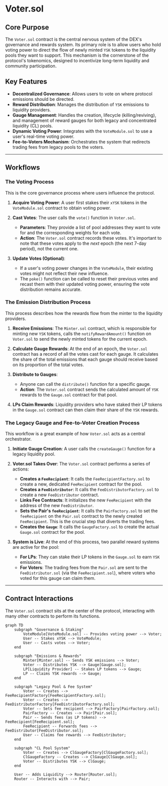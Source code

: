 # Voter.sol

## Core Purpose

The `Voter.sol` contract is the central nervous system of the DEX's governance and rewards system.
Its primary role is to allow users who hold voting power to direct the flow of newly minted `YSK` tokens to the liquidity pools they want to support.
This mechanism is the cornerstone of the protocol's tokenomics, designed to incentivize long-term liquidity and community participation.

## Key Features

- **Decentralized Governance**: Allows users to vote on where protocol emissions should be directed.
- **Reward Distribution**: Manages the distribution of `YSK` emissions to liquidity providers.
- **Gauge Management**: Handles the creation, lifecycle (killing/reviving), and management of reward gauges for both legacy and concentrated liquidity (CL) pools.
- **Dynamic Voting Power**: Integrates with the `VoteModule.sol` to use a user's real-time voting power.
- **Fee-to-Voters Mechanism**: Orchestrates the system that redirects trading fees from legacy pools to the voters.

---

## Workflows

### The Voting Process

This is the core governance process where users influence the protocol.

1.  **Acquire Voting Power**: A user first stakes their `xYSK` tokens in the `VoteModule.sol` contract to obtain voting power.

2.  **Cast Votes**: The user calls the `vote()` function in `Voter.sol`.
    - **Parameters**: They provide a list of pool addresses they want to vote for and the corresponding weights for each vote.
    - **Action**: The `Voter.sol` contract records these votes. It's important to note that these votes apply to the _next_ epoch (the next 7-day period), not the current one.

3.  **Update Votes (Optional)**:
    - If a user's voting power changes in the `VoteModule`, their existing votes might not reflect their new influence.
    - The `poke()` function can be called to reset their previous votes and recast them with their updated voting power, ensuring the vote distribution remains accurate.

### The Emission Distribution Process

This process describes how the rewards flow from the minter to the liquidity providers.

1.  **Receive Emissions**: The `Minter.sol` contract, which is responsible for minting new `YSK` tokens, calls the `notifyRewardAmount()` function on `Voter.sol` to send the newly minted tokens for the current epoch.

2.  **Calculate Gauge Rewards**: At the end of an epoch, the `Voter.sol` contract has a record of all the votes cast for each gauge. It calculates the share of the total emissions that each gauge should receive based on its proportion of the total votes.

3.  **Distribute to Gauges**:
    - Anyone can call the `distribute()` function for a specific gauge.
    - **Action**: The `Voter.sol` contract sends the calculated amount of `YSK` rewards to the `Gauge.sol` contract for that pool.

4.  **LPs Claim Rewards**: Liquidity providers who have staked their LP tokens in the `Gauge.sol` contract can then claim their share of the `YSK` rewards.

### The Legacy Gauge and Fee-to-Voter Creation Process

This workflow is a great example of how `Voter.sol` acts as a central orchestrator.

1.  **Initiate Gauge Creation**: A user calls the `createGauge()` function for a legacy liquidity pool.

2.  **Voter.sol Takes Over**: The `Voter.sol` contract performs a series of actions:
    - **Creates a `FeeRecipient`**: It calls the `FeeRecipientFactory.sol` to create a new, dedicated `FeeRecipient` contract for the pool.
    - **Creates a `FeeDistributor`**: It calls the `FeeDistributorFactory.sol` to create a new `FeeDistributor` contract.
    - **Links Fee Contracts**: It initializes the new `FeeRecipient` with the address of the new `FeeDistributor`.
    - **Sets the Pair's `feeRecipient`**: It calls the `PairFactory.sol` to set the `feeRecipient` on the `Pair.sol` contract to the newly created `FeeRecipient`.
      This is the crucial step that diverts the trading fees.
    - **Creates the `Gauge`**: It calls the `GaugeFactory.sol` to create the actual `Gauge.sol` contract for the pool.

3.  **System is Live**: At the end of this process, two parallel reward systems are active for the pool:
    - **For LPs**: They can stake their LP tokens in the `Gauge.sol` to earn `YSK` emissions.
    - **For Voters**: The trading fees from the `Pair.sol` are sent to the `FeeDistributor.sol` (via the `FeeRecipient.sol`),
      where voters who voted for this gauge can claim them.

---

## Contract Interactions

The `Voter.sol` contract sits at the center of the protocol, interacting with many other contracts to perform its functions.

```mermaid
graph TD
    subgraph "Governance & Staking"
        VoteModule[VoteModule.sol] -- Provides voting power --> Voter;
        User -- Stakes xYSK --> VoteModule;
        User -- Casts votes --> Voter;
    end

    subgraph "Emissions & Rewards"
        Minter[Minter.sol] -- Sends YSK emissions --> Voter;
        Voter -- Distributes YSK --> Gauge[Gauge.sol];
        LP[Liquidity Provider] -- Stakes LP tokens --> Gauge;
        LP -- Claims YSK rewards --> Gauge;
    end

    subgraph "Legacy Pool & Fee System"
        Voter -- Creates --> FeeRecipientFactory[FeeRecipientFactory.sol];
        Voter -- Creates --> FeeDistributorFactory[FeeDistributorFactory.sol];
        Voter -- Sets fee recipient --> PairFactory[PairFactory.sol];
        PairFactory -- Creates --> Pair[Pair.sol];
        Pair -- Sends fees (as LP tokens) --> FeeRecipient[FeeRecipient.sol];
        FeeRecipient -- Forwards fees --> FeeDistributor[FeeDistributor.sol];
        User -- Claims fee rewards --> FeeDistributor;
    end

    subgraph "CL Pool System"
        Voter -- Creates --> ClGaugeFactory[ClGaugeFactory.sol];
        ClGaugeFactory -- Creates --> ClGauge[ClGauge.sol];
        Voter -- Distributes YSK --> ClGauge;
    end

    User -- Adds Liquidity --> Router[Router.sol];
    Router -- Interacts with --> Pair;
```

